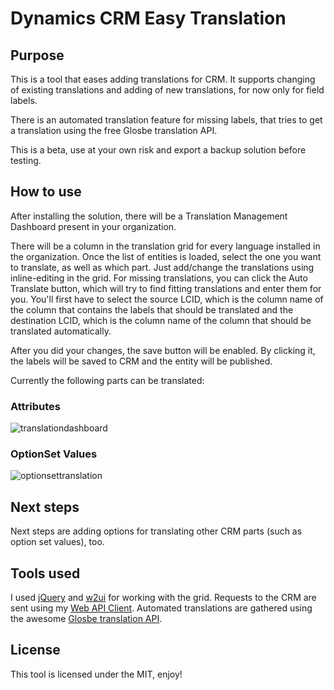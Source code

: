 # Dynamics CRM Easy Translation

## Purpose
This is a tool that eases adding translations for CRM.
It supports changing of existing translations and adding of new translations, for now only for field labels.

There is an automated translation feature for missing labels, that tries to get a translation using the free Glosbe translation API.

This is a beta, use at your own risk and export a backup solution before testing.

## How to use
After installing the solution, there will be a Translation Management Dashboard present in your organization.

There will be a column in the translation grid for every language installed in the organization.
Once the list of entities is loaded, select the one you want to translate, as well as which part.
Just add/change the translations using inline-editing in the grid.
For missing translations, you can click the Auto Translate button, which will try to find fitting translations and enter them for you. You'll first have to select the source LCID, which is the column name of the column that contains the labels that should be translated and the destination LCID, which is the column name of the column that should be translated automatically.

After you did your changes, the save button will be enabled. By clicking it, the labels will be saved to CRM and the entity will be published.

Currently the following parts can be translated:

### Attributes
![translationdashboard](https://cloud.githubusercontent.com/assets/4287938/22001408/53ac0992-dc45-11e6-8d19-940516221d9f.PNG)

### OptionSet Values
![optionsettranslation](https://cloud.githubusercontent.com/assets/4287938/22116927/58ebb798-de72-11e6-97b2-fff3327acc38.PNG)

## Next steps
Next steps are adding options for translating other CRM parts (such as option set values), too.

## Tools used
I used [jQuery](https://github.com/jquery/jquery) and [w2ui](https://github.com/vitmalina/w2ui) for working with the grid.
Requests to the CRM are sent using my [Web API Client](https://github.com/DigitalFlow/Xrm-WebApi-Client).
Automated translations are gathered using the awesome [Glosbe translation API](https://de.glosbe.com/a-api).

## License
This tool is licensed under the MIT, enjoy!
